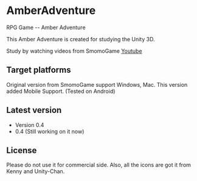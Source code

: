 # AmberAdventure

RPG Game -- Amber Adventure

This Amber Adventure is created for studying the Unity 3D. 

Study by watching videos from SmomoGame [Youtube](https://www.youtube.com/playlist?list=PL4czuZwtEBoyBRZi1_tmEe-yNmJSLT8li)


Target platforms
---
Original version from SmomoGame support Windows, Mac.
This version added Mobile Support. (Tested on Android)

Latest version
---
- Version 0.4  
- 0.4 (Still working on it now)

License
---

Please do not use it for commercial side. Also, all the icons are got it from Kenny and Unity-Chan.
